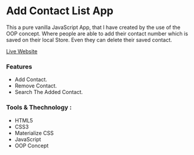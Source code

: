 # Add Contact List App

This a pure vanilla JavaScript App, that I have created by the use of the OOP concept. Where people are able to add their contact number which is saved on their local Store. Even they can delete their saved contact.

[Live Website](https://add-contact-list.netlify.app/)

### Features
* Add Contact.
* Remove Contact.
* Search The Added Contact.

### Tools & Thechnology : 
* HTML5
* CSS3
* Materialize CSS
* JavaScript
* OOP Concept